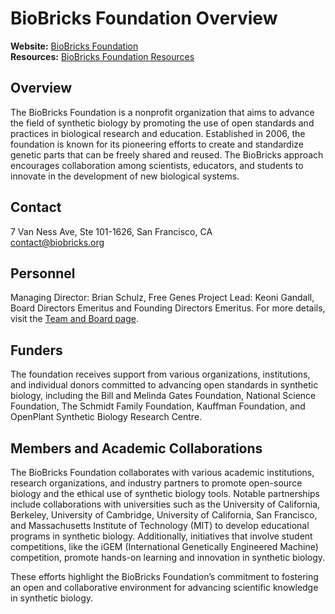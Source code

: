 # BioBricks Foundation Overview

**Website:** [BioBricks Foundation](https://biobricks.org/about/)  
**Resources:** [BioBricks Foundation Resources](https://biobricks.org/openmta/)  

## Overview
The BioBricks Foundation is a nonprofit organization that aims to advance the field of synthetic biology by promoting the use of open standards and practices in biological research and education. Established in 2006, the foundation is known for its pioneering efforts to create and standardize genetic parts that can be freely shared and reused. The BioBricks approach encourages collaboration among scientists, educators, and students to innovate in the development of new biological systems.

## Contact
7 Van Ness Ave, Ste 101-1626, San Francisco, CA  
[contact@biobricks.org](mailto:contact@biobricks.org)  

## Personnel
Managing Director: Brian Schulz, Free Genes Project Lead: Keoni Gandall, Board Directors Emeritus and Founding Directors Emeritus. For more details, visit the [Team and Board page](https://biobricks.org/team-and-board/).

## Funders
The foundation receives support from various organizations, institutions, and individual donors committed to advancing open standards in synthetic biology, including the Bill and Melinda Gates Foundation, National Science Foundation, The Schmidt Family Foundation, Kauffman Foundation, and OpenPlant Synthetic Biology Research Centre.

## Members and Academic Collaborations
The BioBricks Foundation collaborates with various academic institutions, research organizations, and industry partners to promote open-source biology and the ethical use of synthetic biology tools. Notable partnerships include collaborations with universities such as the University of California, Berkeley, University of Cambridge, University of California, San Francisco, and Massachusetts Institute of Technology (MIT) to develop educational programs in synthetic biology. Additionally, initiatives that involve student competitions, like the iGEM (International Genetically Engineered Machine) competition, promote hands-on learning and innovation in synthetic biology.

These efforts highlight the BioBricks Foundation’s commitment to fostering an open and collaborative environment for advancing scientific knowledge in synthetic biology.
